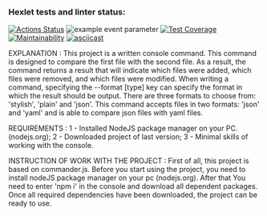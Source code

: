 ### Hexlet tests and linter status:
[![Actions Status](https://github.com/Muhomor-mushroom/frontend-project-46/actions/workflows/hexlet-check.yml/badge.svg)](https://github.com/Muhomor-mushroom/frontend-project-46/actions)
![example event parameter](https://github.com/github/docs/actions/workflows/main.yml/badge.svg?event=push)
[![Test Coverage](https://api.codeclimate.com/v1/badges/d81c6acffc263a555adf/test_coverage)](https://codeclimate.com/github/Muhomor-mushroom/frontend-project-46/test_coverage)
[![Maintainability](https://api.codeclimate.com/v1/badges/d81c6acffc263a555adf/maintainability)](https://codeclimate.com/github/Muhomor-mushroom/frontend-project-46/maintainability)
[![asciicast](https://asciinema.org/a/279cUT1UlEyhrpfGR54dmxVvB.svg)](https://asciinema.org/a/279cUT1UlEyhrpfGR54dmxVvB)

EXPLANATION : 
 This project is a written console command. This command is designed to compare the first file with the second file. As a result, the command returns a result that will indicate which files were added, which files were removed, and which files were modified. When writing a command, specifying the --format [type] key can specify the format in which the result should be output. There are three formats to choose from: 'stylish', 'plain' and 'json'. This command accepts files in two formats: 'json' and 'yaml' and is able to compare json files with yaml files.

 REQUIREMENTS :
 1 - Installed NodeJS package manager on your PC. (nodejs.org);
 2 - Downloaded project of last version;
 3 - Minimal skills of working with the console.
 
 INSTRUCTION OF WORK WITH THE PROJECT :
 First of all, this project is based on commander.js. Before you start using the project, you need to install nodeJS package manager on your pc (nodejs.org). After that You need to enter 'npm i' in the console and download all dependent packages. Once all required dependencies have been downloaded, the project can be ready to use.
